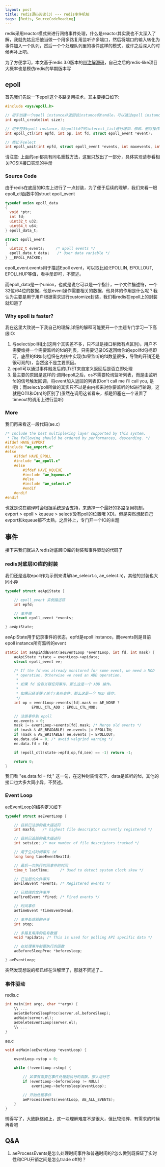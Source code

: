 ```yaml
---
layout: post
title: redis源码阅读(3) --- redis事件机制
tags: [Redis, SourceCodeReading]
---
```


redis采用reactor模式来进行网络事件处理，什么是reactor其实我也不太深入了解，我就先姑且把他当做一个用多路复用监听许多端口，然后将端口的输入转化为事件加入一个队列，然后一个个处理队列里的事件这样的模式，或许之后深入的时候再补上吧。

为了方便学习，本文基于redis 3.0版本的[带注解源码](https://github.com/huangz1990/redis-3.0-annotated)，自己之后的redis-like项目大概率也是模仿redis的早期版本写

## epoll

首先我们先说一下epoll这个多路复用技术，其主要接口如下:

```c
#include <sys/epoll.h>

// 用于创建一个epoll instance并返回该instance的handle，可以通过epoll instance监控多个文件描述符
int epoll_create(int size);

// 用于控制epoll instance，对epollfd中的interest_list进行增加、修改、删除操作。其中 event用于描述fd
int epoll_ctl(int epfd, int op, int fd, struct epoll_event *event);

// 类比于select
int epoll_wait(int epfd, struct epoll_event *events, int maxevents, int timeout);

```

请注意: 上面的api都具有同名重载方法，这里只放出了一部分，具体实现请参看相关POSIX接口实现的手册

### Source Code

由于redis在底层的IO库上进行了一点封装，为了便于后续的理解，我们来看一眼epoll_ctl函数中的struct epoll_event

```c
typedef union epoll_data
{
  void *ptr;
  int fd;
  uint32_t u32;
  uint64_t u64;
} epoll_data_t;

struct epoll_event
{
  uint32_t events;     /* Epoll events */
  epoll_data_t data；   /* User data variable */
} __EPOLL_PACKED;
```

epoll_event.events用于描述Epoll event，可以取比如:EPOLLIN, EPOLLOUT, EPOLLHUP等值，看手册即可，不赘述。

而epoll_data是一个union，也就是说它可以是一个指针，一个文件描述符，一个32位/64位的数据，他是event操作需要相关的数据，他具体的作用是什么呢？我认为主要是用于用户根据需求进行customize封装，我们看redis在epoll上的封装就知道了

### Why epoll is faster?

我在这里大致说一下我自己的理解,详细的解释可能要开一个主题专门学习一下高级IO:

1. 与select/poll相比(这两个其实差不多，只不过是接口稍微有点区别)，用户不需要维持一个需要监听的fd的列表，只需要记录OS返回给你的epollfd句柄即可，底层的fd如何组织在内核中实现(如果监听的fd数量很多，导致的开销还是很可观的)，当然这不是主要原因。
2. epoll可以通过事件触发后的LT/ET来自定义返回后是否立即处理
3. 最主要的原因是这样的:调用epoll之后，os不需要轮询监听列表，而是由监听fd的信号触发回调，将event加入返回的列表(Don't call me i'll call you, 是吧)；而select/poll所做的其实只不过是由内核来对你要监听的fd进行轮询，这就是O(1)和O(n)的区别了(虽然在调用这者看来，都是阻塞在一个设置了timeout的调用上进行监听)

### More

我们再来看这一段代码(ae.c)

```c
/* Include the best multiplexing layer supported by this system.
 * The following should be ordered by performances, descending. */
#ifdef HAVE_EVPORT
#include "ae_evport.c"
#else
    #ifdef HAVE_EPOLL
    #include "ae_epoll.c"
    #else
        #ifdef HAVE_KQUEUE
        #include "ae_kqueue.c"
        #else
        #include "ae_select.c"
        #endif
    #endif
#endif
```

也就是说在编译时会根据系统是否支持，来选择一个最好的多路复用机制，evport > epoll > kqueue > select(没有poll的位置哦 XD)。但是突然想起自己evport和kqueue都不太熟，之后补上，专门开一个IO的主题

## 事件

接下来我们就进入redis对底层IO库的封装和事件驱动的代码了

### redis对底层IO库的封装

我们还是选取epoll作为示例来讲解(ae_selecrt.c, ae_select.h)，其他的封装也大同小异

```c
typedef struct aeApiState {

    // epoll_event 实例描述符
    int epfd;

    // 事件槽
    struct epoll_event *events;

} aeApiState;
```

aeApiState用于记录事件的状态，epfd是epoll instance，而events则是目前epoll instance所有监听的event

```c
static int aeApiAddEvent(aeEventLoop *eventLoop, int fd, int mask) {
    aeApiState *state = eventLoop->apidata;
    struct epoll_event ee;

    /* If the fd was already monitored for some event, we need a MOD
     * operation. Otherwise we need an ADD operation. 
     *
     * 如果 fd 没有关联任何事件，那么这是一个 ADD 操作。
     *
     * 如果已经关联了某个/某些事件，那么这是一个 MOD 操作。
     */
    int op = eventLoop->events[fd].mask == AE_NONE ?
            EPOLL_CTL_ADD : EPOLL_CTL_MOD;

    // 注册事件到 epoll
    ee.events = 0;
    mask |= eventLoop->events[fd].mask; /* Merge old events */
    if (mask & AE_READABLE) ee.events |= EPOLLIN;
    if (mask & AE_WRITABLE) ee.events |= EPOLLOUT;
    ee.data.u64 = 0; /* avoid valgrind warning */
    ee.data.fd = fd;

    if (epoll_ctl(state->epfd,op,fd,&ee) == -1) return -1;

    return 0;
}
```

我们看 "ee.data.fd = fd;" 这一句，在这种封装情况下，data是监听的fd，其他的接口也大多大同小异，不赘述。

### Event Loop

aeEventLoop的结构定义如下

```c
typedef struct aeEventLoop {

    // 目前已注册的最大描述符
    int maxfd;   /* highest file descriptor currently registered */

    // 目前已追踪的最大描述符
    int setsize; /* max number of file descriptors tracked */

    // 用于生成时间事件 id
    long long timeEventNextId;

    // 最后一次执行时间事件的时间
    time_t lastTime;     /* Used to detect system clock skew */

    // 已注册的文件事件
    aeFileEvent *events; /* Registered events */

    // 已就绪的文件事件
    aeFiredEvent *fired; /* Fired events */

    // 时间事件
    aeTimeEvent *timeEventHead;

    // 事件处理器的开关
    int stop;

    // 多路复用库的私有数据
    void *apidata; /* This is used for polling API specific data */

    // 在处理事件前要执行的函数
    aeBeforeSleepProc *beforesleep;

} aeEventLoop;
```

突然发现想说的都已经在注解里了，那就不赘述了...

### 事件驱动

redis.c

```c
int main(int argc, char **argv) {
    \\ ...
    aeSetBeforeSleepProc(server.el,beforeSleep);
    aeMain(server.el);
    aeDeleteEventLoop(server.el);
    \\ ...
}
```

ae.c

```c
void aeMain(aeEventLoop *eventLoop) {

    eventLoop->stop = 0;

    while (!eventLoop->stop) {

        // 如果有需要在事件处理前执行的函数，那么运行它
        if (eventLoop->beforesleep != NULL)
            eventLoop->beforesleep(eventLoop);

        // 开始处理事件
        aeProcessEvents(eventLoop, AE_ALL_EVENTS);
    }
}
```

懒得写了，大致脉络如上，这一块理解难度不是很大，但比较琐碎，有需求的时候再看吧

## Q&A

1. aeProcessEvents是怎么处理时间事件和普通时间的?怎么做到既保证了实时性和CPU开销之间是怎么trade off的？
